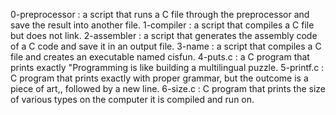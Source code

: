 0-preprocessor :  a script that runs a C file through the preprocessor and save the result into another file.
1-compiler : a script that compiles a C file but does not link.
2-assembler : a script that generates the assembly code of a C code and save it in an output file.
3-name : a script that compiles a C file and creates an executable named cisfun.
4-puts.c : a C program that prints exactly "Programming is like building a multilingual puzzle.
5-printf.c : C program that prints exactly with proper grammar, but the outcome is a piece of art,, followed by a new line.
6-size.c : C program that prints the size of various types on the computer it is compiled and run on.
